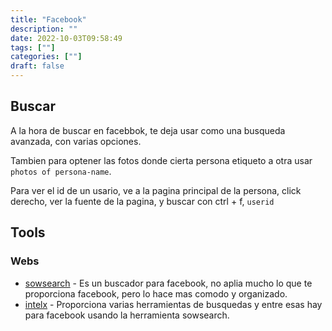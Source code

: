 ```yaml
---
title: "Facebook"
description: "" 
date: 2022-10-03T09:58:49
tags: [""]
categories: [""]
draft: false
---
```


## Buscar

A la hora de buscar en facebbok, te deja usar como una busqueda avanzada, con varias opciones.

Tambien para optener las fotos donde cierta persona etiqueto a otra usar `photos of persona-name`.

Para ver el id de un usario, ve a la pagina principal de la persona, click derecho, ver la fuente de la pagina, y buscar con ctrl + f, `userid`

## Tools

### Webs

* [sowsearch](https://www.sowsearch.info/) - Es un buscador para facebook, no aplia mucho lo que te proporciona facebook, pero lo hace mas comodo y organizado.
* [intelx](https://intelx.io/) - Proporciona varias herramientas de busquedas y entre esas hay para facebook usando la herramienta sowsearch.
